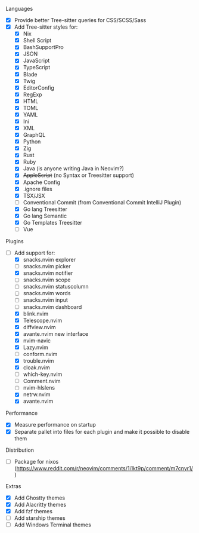 Languages
- [x] Provide better Tree-sitter queries for CSS/SCSS/Sass
- [x] Add Tree-sitter styles for:
  - [x] Nix
  - [x] Shell Script
  - [x] BashSupportPro
  - [x] JSON
  - [x] JavaScript
  - [x] TypeScript
  - [x] Blade
  - [x] Twig
  - [x] EditorConfig
  - [x] RegExp
  - [x] HTML
  - [x] TOML
  - [x] YAML
  - [x] Ini
  - [x] XML
  - [x] GraphQL
  - [x] Python
  - [x] Zig
  - [x] Rust
  - [x] Ruby
  - [x] Java (is anyone writing Java in Neovim?)
  - [x] ~~AppleScript~~ (no Syntax or Treesitter support)
  - [x] Apache Config
  - [x] .ignore files
  - [x] TSX/JSX
  - [ ] Conventional Commit (from Conventional Commit IntelliJ Plugin)
  - [x] Go lang Treesitter
  - [x] Go lang Semantic
  - [x] Go Templates Treesitter
  - [ ] Vue

Plugins
- [ ] Add support for:
  - [x] snacks.nvim explorer
  - [ ] snacks.nvim picker
  - [x] snacks.nvim notifier
  - [ ] snacks.nvim scope
  - [ ] snacks.nvim statuscolumn
  - [ ] snacks.nvim words
  - [ ] snacks.nvim input
  - [ ] snacks.nvim dashboard
  - [x] blink.nvim
  - [x] Telescope.nvim
  - [x] diffview.nvim
  - [x] avante.nvim new interface
  - [x] nvim-navic
  - [x] Lazy.nvim
  - [ ] conform.nvim
  - [x] trouble.nvim
  - [x] cloak.nvim
  - [ ] which-key.nvim
  - [ ] Comment.nvim
  - [ ] nvim-hlslens
  - [x] netrw.nvim
  - [x] avante.nvim

Performance
- [x] Measure performance on startup
- [x] Separate pallet into files for each plugin and make it possible to disable them

Distribution
- [ ] Package for nixos (https://www.reddit.com/r/neovim/comments/1i1kt9p/comment/m7cnyr1/)

Extras
- [x] Add Ghostty themes
- [x] Add Alacritty themes
- [x] Add fzf themes
- [ ] Add starship themes
- [ ] Add Windows Terminal themes
